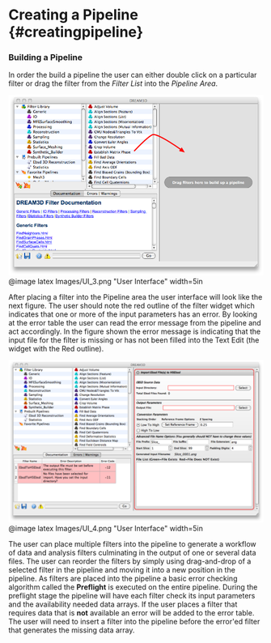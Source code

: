 Creating a Pipeline {#creatingpipeline}
=========


### Building a Pipeline
In order the build a pipeline the user can either double click on a particular filter or drag the filter from the _Filter List_ into the _Pipeline Area_.


![](Images/UI_3.png)
@image latex Images/UI_3.png "User Interface" width=5in

After placing a filter into the Pipeline area the user interface will look like the next figure. The user should note the red outline of the filter widget which indicates that one or more of the input parameters has an error. By looking at the error table the user can read the error message from the pipeline and act accordingly. In the figure shown the error message is indicating that the input file for the filter is missing or has not been filled into the Text Edit (the widget with the Red outline).


![](Images/UI_4.png)
@image latex Images/UI_4.png "User Interface" width=5in


The user can place multiple filters into the pipeline to generate a workflow of data and analysis filters culminating in the output of one or several data files. The user can reorder the filters by simply using drag-and-drop of a selected filter in the pipeline and moving it into a new position in the pipeline. As filters are placed into the pipeline a basic error checking algorithm called the **Preflight** is executed on the entire pipeline. During the preflight stage the pipeline will have each filter check its input parameters and the availability needed data arrays. If the user places a filter that requires data that is **not** available an error will be added to the error table. The user will need to insert a filter into the pipeline before the error'ed filter that generates the missing data array.
